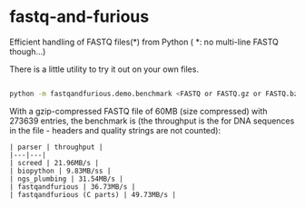 # fastq-and-furious

Efficient handling of FASTQ files(*) from Python ( *: no multi-line FASTQ though...)


There is a little utility to try it out on your own files.

```bash

python -m fastqandfurious.demo.benchmark <FASTQ or FASTQ.gz or FASTQ.bz2 file>

```

With a gzip-compressed FASTQ file of 60MB (size compressed) with 273639 entries,
the benchmark is
(the throughput is the for DNA sequences in the file - headers and quality strings
are not counted):


```
| parser | throughput |
|---|---|
| screed | 21.96MB/s |
| biopython | 9.83MB/ss |
| ngs_plumbing | 31.54MB/s |
| fastqandfurious | 36.73MB/s |
| fastqandfurious (C parts) | 49.73MB/s |
```